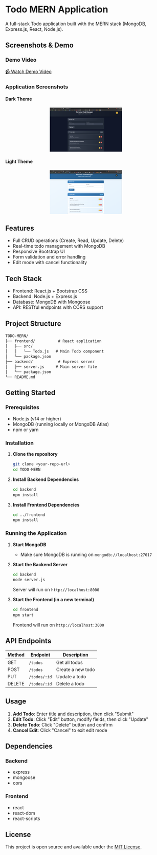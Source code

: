 # Todo MERN Application

A full-stack Todo application built with the MERN stack (MongoDB, Express.js, React, Node.js).

## Screenshots & Demo

### Demo Video
[📹 Watch Demo Video](https://drive.google.com/file/d/1fG3IWPsOavDt3VQI84d3XZUv3E7S8Q9S/view?usp=sharing)

### Application Screenshots

#### Dark Theme

<div align="center">
  <img src="https://raw.githubusercontent.com/subu0106/TODO-MERN/main/assets/dark-todo.png" alt="Dark Theme View" width="45%">
</div>

####  Light Theme

<div align="center">
  <img src="https://raw.githubusercontent.com/subu0106/TODO-MERN/main/assets/light-todo.png" alt="Light Theme View" width="45%">
</div>

## Features

- Full CRUD operations (Create, Read, Update, Delete)
- Real-time todo management with MongoDB
- Responsive Bootstrap UI
- Form validation and error handling
- Edit mode with cancel functionality

## Tech Stack

- Frontend: React.js + Bootstrap CSS
- Backend: Node.js + Express.js
- Database: MongoDB with Mongoose
- API: RESTful endpoints with CORS support

## Project Structure

```
TODO-MERN/
├── frontend/          # React application
│   ├── src/
│   │   └── Todo.js   # Main Todo component
│   └── package.json
├── backend/           # Express server
│   ├── server.js     # Main server file
│   └── package.json
└── README.md
```

## Getting Started

### Prerequisites

- Node.js (v14 or higher)
- MongoDB (running locally or MongoDB Atlas)
- npm or yarn

### Installation

1. **Clone the repository**
   ```bash
   git clone <your-repo-url>
   cd TODO-MERN
   ```

2. **Install Backend Dependencies**
   ```bash
   cd backend
   npm install
   ```

3. **Install Frontend Dependencies**
   ```bash
   cd ../frontend
   npm install
   ```

### Running the Application

1. **Start MongoDB**
   - Make sure MongoDB is running on `mongodb://localhost:27017`

2. **Start the Backend Server**
   ```bash
   cd backend
   node server.js
   ```
   Server will run on `http://localhost:8000`

3. **Start the Frontend (in a new terminal)**
   ```bash
   cd frontend
   npm start
   ```
   Frontend will run on `http://localhost:3000`

## API Endpoints

| Method | Endpoint | Description |
|--------|----------|-------------|
| GET    | `/todos` | Get all todos |
| POST   | `/todos` | Create a new todo |
| PUT    | `/todos/:id` | Update a todo |
| DELETE | `/todos/:id` | Delete a todo |

## Usage

1. **Add Todo**: Enter title and description, then click "Submit"
2. **Edit Todo**: Click "Edit" button, modify fields, then click "Update"
3. **Delete Todo**: Click "Delete" button and confirm
4. **Cancel Edit**: Click "Cancel" to exit edit mode

## Dependencies

### Backend
- express
- mongoose
- cors

### Frontend
- react
- react-dom
- react-scripts


## License

This project is open source and available under the [MIT License](LICENSE).
